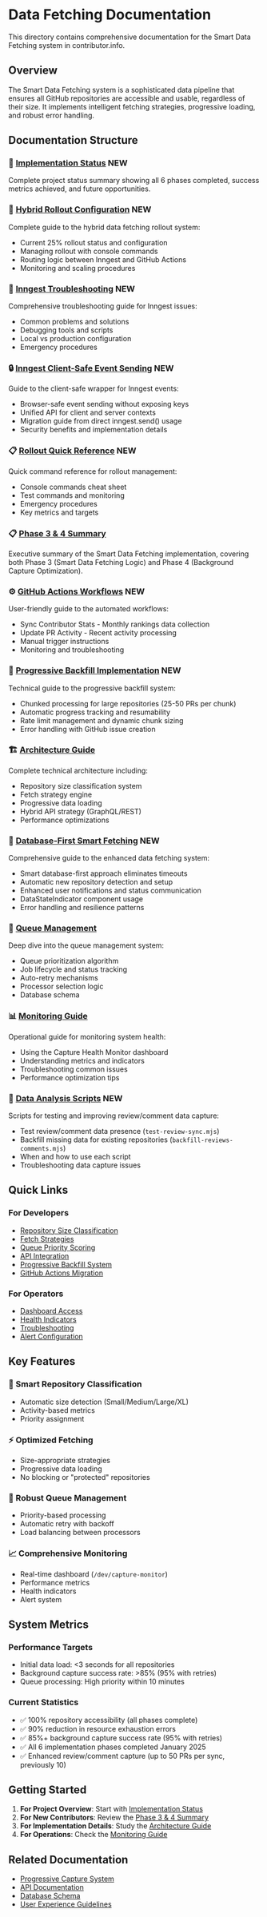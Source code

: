 # Data Fetching Documentation

This directory contains comprehensive documentation for the Smart Data Fetching system in contributor.info.

## Overview

The Smart Data Fetching system is a sophisticated data pipeline that ensures all GitHub repositories are accessible and usable, regardless of their size. It implements intelligent fetching strategies, progressive loading, and robust error handling.

## Documentation Structure

### 🎯 [Implementation Status](./implementation-status.md) **NEW**
Complete project status summary showing all 6 phases completed, success metrics achieved, and future opportunities.

### 🔧 [Hybrid Rollout Configuration](./hybrid-rollout-configuration.md) **NEW**
Complete guide to the hybrid data fetching rollout system:
- Current 25% rollout status and configuration
- Managing rollout with console commands
- Routing logic between Inngest and GitHub Actions
- Monitoring and scaling procedures

### 🐛 [Inngest Troubleshooting](./inngest-troubleshooting.md) **NEW**
Comprehensive troubleshooting guide for Inngest issues:
- Common problems and solutions
- Debugging tools and scripts
- Local vs production configuration
- Emergency procedures

### 🔒 [Inngest Client-Safe Event Sending](./inngest-client-safe.md) **NEW**
Guide to the client-safe wrapper for Inngest events:
- Browser-safe event sending without exposing keys
- Unified API for client and server contexts
- Migration guide from direct inngest.send() usage
- Security benefits and implementation details

### 📋 [Rollout Quick Reference](./rollout-quick-reference.md) **NEW**
Quick command reference for rollout management:
- Console commands cheat sheet
- Test commands and monitoring
- Emergency procedures
- Key metrics and targets

### 📋 [Phase 3 & 4 Summary](./PHASE3-PHASE4-SUMMARY.md)
Executive summary of the Smart Data Fetching implementation, covering both Phase 3 (Smart Data Fetching Logic) and Phase 4 (Background Capture Optimization).

### ⚙️ [GitHub Actions Workflows](./github-actions-workflows.md) **NEW**
User-friendly guide to the automated workflows:
- Sync Contributor Stats - Monthly rankings data collection
- Update PR Activity - Recent activity processing
- Manual trigger instructions
- Monitoring and troubleshooting

### 🔄 [Progressive Backfill Implementation](./progressive-backfill-implementation.md) **NEW**
Technical guide to the progressive backfill system:
- Chunked processing for large repositories (25-50 PRs per chunk)
- Automatic progress tracking and resumability
- Rate limit management and dynamic chunk sizing
- Error handling with GitHub issue creation

### 🏗️ [Architecture Guide](./smart-data-fetching.md)
Complete technical architecture including:
- Repository size classification system
- Fetch strategy engine
- Progressive data loading
- Hybrid API strategy (GraphQL/REST)
- Performance optimizations

### 🎯 [Database-First Smart Fetching](./database-first-smart-fetching.md) **NEW**
Comprehensive guide to the enhanced data fetching system:
- Smart database-first approach eliminates timeouts
- Automatic new repository detection and setup
- Enhanced user notifications and status communication
- DataStateIndicator component usage
- Error handling and resilience patterns

### 🚦 [Queue Management](./queue-management.md)
Deep dive into the queue management system:
- Queue prioritization algorithm
- Job lifecycle and status tracking
- Auto-retry mechanisms
- Processor selection logic
- Database schema

### 📊 [Monitoring Guide](./monitoring-capture-health.md)
Operational guide for monitoring system health:
- Using the Capture Health Monitor dashboard
- Understanding metrics and indicators
- Troubleshooting common issues
- Performance optimization tips

### 🔧 [Data Analysis Scripts](./data-analysis-scripts.md) **NEW**
Scripts for testing and improving review/comment data capture:
- Test review/comment data presence (`test-review-sync.mjs`)
- Backfill missing data for existing repositories (`backfill-reviews-comments.mjs`)
- When and how to use each script
- Troubleshooting data capture issues

## Quick Links

### For Developers
- [Repository Size Classification](./smart-data-fetching.md#repository-size-classification)
- [Fetch Strategies](./smart-data-fetching.md#fetch-strategy-engine)
- [Queue Priority Scoring](./queue-management.md#priority-scoring-algorithm)
- [API Integration](./queue-management.md#api-integration)
- [Progressive Backfill System](./progressive-backfill-implementation.md)
- [GitHub Actions Migration](../implementations/github-actions-migration-summary.md)

### For Operators
- [Dashboard Access](./monitoring-capture-health.md#accessing-the-monitor)
- [Health Indicators](./monitoring-capture-health.md#health-indicators)
- [Troubleshooting](./monitoring-capture-health.md#troubleshooting-steps)
- [Alert Configuration](./monitoring-capture-health.md#alerting-and-notifications)

## Key Features

### 🎯 Smart Repository Classification
- Automatic size detection (Small/Medium/Large/XL)
- Activity-based metrics
- Priority assignment

### ⚡ Optimized Fetching
- Size-appropriate strategies
- Progressive data loading
- No blocking or "protected" repositories

### 🔄 Robust Queue Management
- Priority-based processing
- Automatic retry with backoff
- Load balancing between processors

### 📈 Comprehensive Monitoring
- Real-time dashboard (`/dev/capture-monitor`)
- Performance metrics
- Health indicators
- Alert system

## System Metrics

### Performance Targets
- Initial data load: <3 seconds for all repositories
- Background capture success rate: >85% (95% with retries)
- Queue processing: High priority within 10 minutes

### Current Statistics
- ✅ 100% repository accessibility (all phases complete)
- ✅ 90% reduction in resource exhaustion errors
- ✅ 85%+ background capture success rate (95% with retries)
- ✅ All 6 implementation phases completed January 2025
- ✅ Enhanced review/comment capture (up to 50 PRs per sync, previously 10)

## Getting Started

1. **For Project Overview**: Start with [Implementation Status](./implementation-status.md) 
2. **For New Contributors**: Review the [Phase 3 & 4 Summary](./PHASE3-PHASE4-SUMMARY.md)
3. **For Implementation Details**: Study the [Architecture Guide](./smart-data-fetching.md)
4. **For Operations**: Check the [Monitoring Guide](./monitoring-capture-health.md)

## Related Documentation

- [Progressive Capture System](/docs/progressive-capture/)
- [API Documentation](/docs/api/)
- [Database Schema](/supabase/migrations/)
- [User Experience Guidelines](/docs/user-experience/)